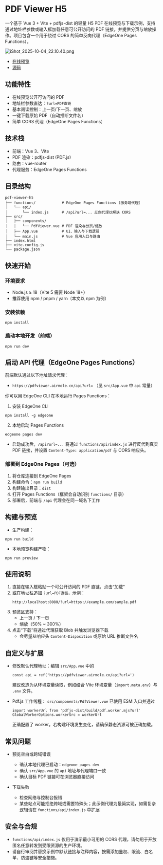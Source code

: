 # PDF Viewer H5

一个基于 Vue 3 + Vite + pdfjs-dist 的轻量 H5 PDF 在线预览与下载示例，支持通过地址栏参数或输入框加载任意可公开访问的 PDF 链接，并提供分页与缩放操作。项目包含一个用于绕过 CORS 的简单反向代理（EdgeOne Pages Functions）。

![iShot_2025-10-04_22.10.40.png](https://r2.airmole.cn/i/2025/10/04/1bk46p-9q.png)

- [在线预览](https://pdfviewer.airmole.cn/)
- [源码](https://github.com/airmole/pdf-viewer-h5)

## 功能特性

- 在线预览公开可访问的 PDF
- 地址栏参数直达：`?url=PDF直链`
- 基本阅读控制：上一页/下一页、缩放
- 一键下载原始 PDF（自动推断文件名）
- 简单 CORS 代理（EdgeOne Pages Functions）

## 技术栈

- 前端：Vue 3、Vite
- PDF 渲染：pdfjs-dist (PDF.js)
- 路由：vue-router
- 代理服务：EdgeOne Pages Functions

## 目录结构

```
pdf-viewer-h5
├── functions/            # EdgeOne Pages Functions (服务端代理)
│   └── api/
│       └── index.js      # /api?url=... 反向代理以解决 CORS
├── src/
│   ├── components/
│   │   └── PdfViewer.vue # PDF 渲染与分页/缩放
│   ├── App.vue           # UI、输入与下载逻辑
│   └── main.js           # Vue 应用入口与路由
├── index.html
├── vite.config.js
└── package.json
```

## 快速开始

### 环境要求

- Node.js ≥ 18（Vite 5 需要 Node 18+）
- 推荐使用 npm / pnpm / yarn（本文以 npm 为例）

### 安装依赖

```
npm install
```

### 启动本地开发（前端）

```
npm run dev
```

## 启动 API 代理（EdgeOne Pages Functions）

前端默认通过以下地址请求代理：
- `https://pdfviewer.airmole.cn/api?url=` （见 `src/App.vue` 中 `api` 常量）

你可以用 EdgeOne CLI 在本地运行 Pages Functions：

1) 安装 EdgeOne CLI
```
npm install -g edgeone 
```

2) 本地启动 Pages Functions
```
edgeone pages dev
```

- 启动成功后，`/api?url=...` 将通过 `functions/api/index.js` 进行反代到真实 PDF 链接，并设置 `Content-Type: application/pdf` 与 CORS 响应头。

### 部署到 EdgeOne Pages（可选）

1) 将仓库连接到 EdgeOne Pages
2) 构建命令：`npm run build`
3) 构建输出目录：`dist`
4) 打开 Pages Functions（框架会自动识别 `functions/` 目录）
5) 部署后，前端与 `/api` 代理会在同一域名下工作

## 构建与预览

- 生产构建：
```
npm run build
```

- 本地预览构建产物：
```
npm run preview
```

## 使用说明

1) 直接在输入框粘贴一个可公开访问的 PDF 直链，点击“加载”
2) 或在地址栏追加 `?url=PDF直链`，示例：
   ```
   http://localhost:8080/?url=https://example.com/sample.pdf
   ```
3) 预览区支持：
   - 上一页 / 下一页
   - 缩放（50% ~ 300%）
4) 点击“下载”将通过代理获取 Blob 并触发浏览器下载
   - 会尽量从响应头 `Content-Disposition` 或原始 URL 推断文件名

## 自定义与扩展

- 修改默认代理地址：编辑 `src/App.vue` 中的
  ```
  const api = ref('https://pdfviewer.airmole.cn/api?url=')
  ```
  建议改造为从环境变量读取，例如结合 Vite 环境变量（`import.meta.env`）与 `.env` 文件。

- Pdf.js 工作线程：
  `src/components/PdfViewer.vue` 已使用 ESM 入口并通过
  ```
  import workerUrl from 'pdfjs-dist/build/pdf.worker.mjs?url'
  GlobalWorkerOptions.workerSrc = workerUrl
  ```
  正确配置了 worker。若构建环境发生变化，请确保静态资源可被正确加载。

## 常见问题

- 预览空白或跨域错误
  - 确认本地代理已启动：`edgeone pages dev`
  - 确认 `src/App.vue` 的 `api` 地址与代理端口一致
  - 确认目标 PDF 链接可在浏览器直接访问

- 下载失败
  - 检查网络与控制台报错
  - 某些站点可能拒绝跨域或需要特殊头；此示例代理为最简实现，如需复杂逻辑请在 `functions/api/index.js` 中扩展

## 安全与合规

- `functions/api/index.js` 仅用于演示最小可用的 CORS 代理，请勿用于开放匿名任意转发到受限资源的生产环境。
- 请自行审阅并替换示例中默认链接与注释内容，按需添加鉴权、限流、白名单、防盗链等安全措施。
